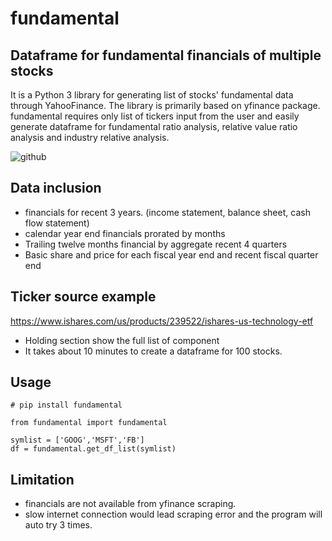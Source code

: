 # fundamental 
## Dataframe for fundamental financials of multiple stocks
It is a Python 3 library for generating list of stocks' fundamental data through YahooFinance.
The library is primarily based on yfinance package. fundamental requires only list of tickers input from the user and easily generate dataframe for fundamental ratio analysis, relative value ratio analysis and industry relative analysis.

![github](https://user-images.githubusercontent.com/46503526/72200258-4bddb500-3415-11ea-99b2-cde974a7031f.jpg)

## Data inclusion
- financials for recent 3 years. (income statement, balance sheet, cash flow statement)
- calendar year end financials prorated by months
- Trailing twelve months financial by aggregate recent 4 quarters
- Basic share and price for each fiscal year end and recent fiscal quarter end

## Ticker source example
https://www.ishares.com/us/products/239522/ishares-us-technology-etf

- Holding section show the full list of component
- It takes about 10 minutes to create a dataframe for 100 stocks. 

## Usage
```
# pip install fundamental

from fundamental import fundamental

symlist = ['GOOG','MSFT','FB'] 
df = fundamental.get_df_list(symlist)        

```

## Limitation
- financials are not available from yfinance scraping. 
- slow internet connection would lead scraping error and the program will auto try 3 times. 

